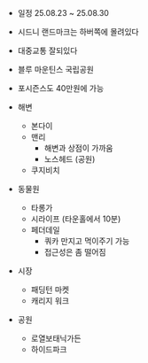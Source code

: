 
- 일정 25.08.23 ~ 25.08.30 

- 시드니 랜드마크는 하버쪽에 몰려있다
- 대중교통 잘되있다
- 블루 마운틴스 국립공원
- 포시즌스도 40만원에 가능


- 해변
	- 본다이
	- 맨리
		- 해변과 상점이 가까움
		- 노스헤드 (공원)
	- 쿠지비치
- 동물원
	- 타롱가
	- 시라이프 (타운홀에서 10분)
	- 페더데일 
		- 쿼카 만지고 먹이주기 가능
		- 접근성은 좀 떨어짐
- 시장
	- 패딩턴 마켓
	- 캐리지 워크
- 공원
	- 로열보태닉가든
	- 하이드파크